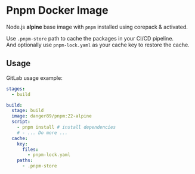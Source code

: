 # Pnpm Docker Image

Node.js **alpine** base image with `pnpm` installed using corepack & activated.

Use `.pnpm-store` path to cache the packages in your CI/CD pipeline.  
And optionally use `pnpm-lock.yaml` as your cache key to restore the cache.

## Usage

GitLab usage example:

```yaml
stages:
  - build

build:
  stage: build
  image: danger89/pnpm:22-alpine
  script:
    - pnpm install # install dependencies
    # - ... Do more ...
  cache:
    key:
      files:
        - pnpm-lock.yaml
    paths:
      - .pnpm-store
```
